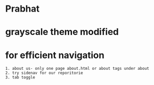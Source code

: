 # Prabhat
# grayscale theme modified


# for efficient navigation 
    1. about us- only one page about.html or about tags under about
    2. try sidenav for our reporitorie
    3. tab toggle
